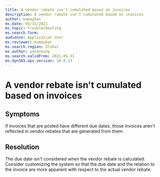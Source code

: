 ```yaml
---
title: A vendor rebate isn't cumulated based on invoices
description: A vendor rebate isn't cumulated based on invoices
author: kamaybac
ms.date: 05/31/2021
ms.topic: troubleshooting
ms.search.form: 
audience: Application User
ms.reviewer: kamaybac
ms.search.region: Global
ms.author: yanansong
ms.search.validFrom: 2021-05-31
ms.dyn365.ops.version: 10.0.13
---
```


# A vendor rebate isn't cumulated based on invoices

## Symptoms

If invoices that are posted have different due dates, those invoices aren't reflected in vendor rebates that are generated from them.

## Resolution

The due date isn't considered when the vendor rebate is calculated. Consider customizing the system so that the due date and the relation to the invoice are more apparent with respect to the actual vendor rebate.
